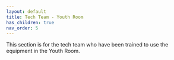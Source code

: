 ```yaml
---
layout: default
title: Tech Team - Youth Room
has_children: true
nav_order: 5
---
```


This section is for the tech team who have been trained to use the equipment in the Youth Room.
